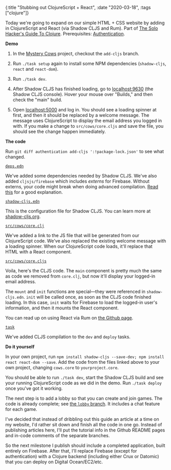 {:title "Stubbing out ClojureScript + React", :date "2020-03-18", :tags ["clojure"]}

Today we're going to expand on our simple HTML + CSS website by adding in
ClojureScript and React (via Shadow CLJS and Rum). Part of [The Solo Hacker's
Guide To Clojure](/post/2020/guide-to-clojure/). Prerequisites:
[Authentication](/post/2020/authentication/).

**Demo**

1. In the [Mystery Cows](https://github.com/jacobobryant/mystery-cows) project,
   checkout the `add-cljs` branch.

2. Run `./task setup` again to install some NPM dependencies (`shadow-cljs`,
   `react` and `react-dom`).

3. Run `./task dev`.

4. After Shadow CLJS has finished loading, go to
   [localhost:9630](http://localhost:9630) (the Shadow CLJS console). Hover
   your mouse over "Builds," and then check the "main" build.

5. Open [localhost:5000](http://localhost:5000) and log in. You should see a
   loading spinner at first, and then it should be replaced by a welcome
   message. The message uses ClojureScript to display the email address you
   logged in with. If you make a change to `src/cows/core.cljs` and save the
   file, you should see the change happen immediately.

**The code**

Run `git diff authentication add-cljs ':!package-lock.json'` to see what changed.

[`deps.edn`](https://github.com/jacobobryant/mystery-cows/blob/add-cljs/deps.edn)

We've added some dependencies needed by Shadow CLJS. We've also added
`cljsjs/firebase` which includes *externs* for Firebase. Without externs, your
code might break when doing advanced compilation. [Read
this](https://lispcast.com/clojurescript-externs/) for a good explanation.

[`shadow-cljs.edn`](https://github.com/jacobobryant/mystery-cows/blob/add-cljs/shadow-cljs.edn)

This is the configuration file for Shadow CLJS. You can learn more at
[shadow-cljs.org](http://shadow-cljs.org).

[`src/cows/core.clj`](https://github.com/jacobobryant/mystery-cows/blob/add-cljs/src/cows/core.clj)

We've added a link to the JS file that will be generated from our ClojureScript
code. We've also replaced the existing welcome message with a loading spinner.
When our ClojureScript code loads, it'll replace that HTML with a React
component.

[`src/cows/core.cljs`](https://github.com/jacobobryant/mystery-cows/blob/add-cljs/src/cows/core.cljs)

Voila, here's the CLJS code. The `main` component is pretty much the same as
code we removed from `core.clj`, but now it'll display your logged-in email
address.

The `mount` and `init` functions are special&mdash;they were referenced in `shadow-cljs.edn`. `init` will
be called once, as soon as the CLJS code finished loading. In this case, `init` waits for Firebase
to load the logged-in user's information, and then it mounts the React component.

You can read up on using React via Rum on [the Github page](https://github.com/tonsky/rum).

[`task`](https://github.com/jacobobryant/mystery-cows/blob/add-cljs/task)

We've added CLJS compilation to the `dev` and `deploy` tasks.

**Do it yourself**

In your own project, run `npm install shadow-cljs --save-dev; npm install react
react-dom --save`. Add the code from the files linked above to your own project,
changing `cows.core` to `yourproject.core`.

You should be able to run `./task dev`, start the Shadow CLJS build and see
your running ClojureScript code as we did in the demo. Run `./task deploy` once
you've got it working.

The next step is to add a lobby so that you can create and join games. The code
is already complete; see [the `lobby`
branch](https://github.com/jacobobryant/mystery-cows/tree/lobby). It includes a
chat feature for each game.

I've decided that instead of dribbling out this guide an article at a time on
my website, I'd rather sit down and finish all the code in one go. Instead of
publishing articles here, I'll put the tutorial info in the Github README pages
and in-code comments of the separate branches.

So the next milestone I publish should include a completed application, built
entirely on Firebase. After that, I'll replace Firebase (except for
authentication) with a Clojure backend (including either Crux or Datomic) that
you can deploy on Digital Ocean/EC2/etc.
